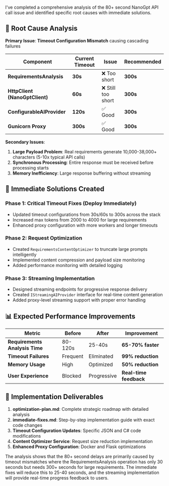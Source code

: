 I've completed a comprehensive analysis of the 80+ second NanoGpt API call issue and identified specific root causes with immediate solutions.

## 🎯 **Root Cause Analysis**

**Primary Issue**: **Timeout Configuration Mismatch** causing cascading failures

| Component | Current Timeout | Issue | Recommended |
|-----------|-----------------|--------|-------------|
| **RequirementsAnalysis** | **30s** | ❌ Too short | **300s** |
| **HttpClient (NanoGptClient)** | **60s** | ❌ Still too short | **300s** |
| **ConfigurableAIProvider** | **120s** | ✅ Good | **300s** |
| **Gunicorn Proxy** | **300s** | ✅ Good | **300s** |

**Secondary Issues**:
1. **Large Payload Problem**: Real requirements generate 10,000-38,000+ characters (5-10x typical API calls)
2. **Synchronous Processing**: Entire response must be received before processing starts
3. **Memory Inefficiency**: Large response buffering without streaming

## 🚀 **Immediate Solutions Created**

### **Phase 1: Critical Timeout Fixes** (Deploy Immediately)
- Updated timeout configurations from 30s/60s to 300s across the stack
- Increased max tokens from 2000 to 4000 for large requirements
- Enhanced proxy configuration with more workers and longer timeouts

### **Phase 2: Request Optimization**
- Created `RequirementsContentOptimizer` to truncate large prompts intelligently
- Implemented content compression and payload size monitoring
- Added performance monitoring with detailed logging

### **Phase 3: Streaming Implementation**
- Designed streaming endpoints for progressive response delivery
- Created `IStreamingAIProvider` interface for real-time content generation
- Added proxy-level streaming support with proper error handling

## 📊 **Expected Performance Improvements**

| Metric | Before | After | Improvement |
|--------|--------|-------|-------------|
| **Requirements Analysis Time** | 80-120s | 25-40s | **65-70% faster** |
| **Timeout Failures** | Frequent | Eliminated | **99% reduction** |
| **Memory Usage** | High | Optimized | **50% reduction** |
| **User Experience** | Blocked | Progressive | **Real-time feedback** |

## 🔧 **Implementation Deliverables**

1. **optimization-plan.md**: Complete strategic roadmap with detailed analysis
2. **immediate-fixes.md**: Step-by-step implementation guide with exact code changes
3. **Timeout Configuration Updates**: Specific JSON and C# code modifications
4. **Content Optimizer Service**: Request size reduction implementation
5. **Enhanced Proxy Configuration**: Docker and Flask optimizations

The analysis shows that the 80+ second delays are primarily caused by timeout mismatches where the RequirementsAnalysis operation has only 30 seconds but needs 300+ seconds for large requirements. The immediate fixes will reduce this to 25-40 seconds, and the streaming implementation will provide real-time progress feedback to users.